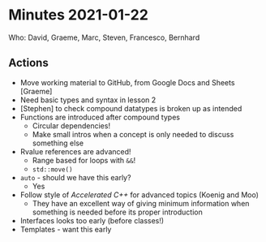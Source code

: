 # Minutes 2021-01-22

Who: David, Graeme, Marc, Steven, Francesco, Bernhard

## Actions

- Move working material to GitHub, from Google Docs and Sheets [Graeme]
- Need basic types and syntax in lesson 2
- [Stephen] to check compound datatypes is broken up as intended
- Functions are introduced after compound types
	- Circular dependencies!
	- Make small intros when a concept is only needed to discuss something else
- Rvalue references are advanced!
	- Range based for loops with `&&`!
	- `std::move()`
- `auto` - should we have this early?
    - Yes
- Follow style of *Accelerated C++* for advanced topics (Koenig and Moo)
    - They have an excellent way of giving minimum information when something is needed before its proper introduction
- Interfaces looks too early (before classes!)
- Templates - want this early
